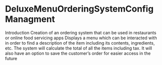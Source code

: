 # DeluxeMenuOrderingSystemConfigManagment

Introduction
  Creation of an ordering system that can be used in restaurants or online food servicing apps
  Displays a menu which can be interacted with in order to find a description of the item including its contents, ingredients, etc.
  The system will calculate the total of all the items including tax. It will also have an option to save the customer’s order for easier access in the future

